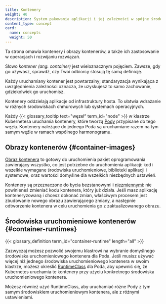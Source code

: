 ```yaml
---
title: Kontenery
weight: 40
description: System pakowania aplikacji i jej zależności w spójne środowisko uruchomieniowe.
content_type: concept
card:
  name: concepts
  weight: 50
---
```





<!-- overview -->

Ta strona omawia kontenery i obrazy kontenerów, a także ich zastosowanie w operacjach i rozwijaniu rozwiązań.

Słowo _kontener (ang. container)_ jest wieloznacznym pojęciem. Zawsze, gdy go używasz, sprawdź, czy Twoi odbiorcy stosują tę samą definicję.

Każdy uruchamiany kontener jest powtarzalny;
standaryzacja wynikająca z uwzględnienia zależności oznacza, że uzyskujesz
to samo zachowanie, gdziekolwiek go uruchomisz.

Kontenery oddzielają aplikacje od infrastruktury hosta. To ułatwia
wdrażanie w różnych środowiskach chmurowych lub systemach operacyjnych.

Każdy {{< glossary_tooltip text="węzeł" term_id="node" >}} w klastrze
Kubernetesa uruchamia kontenery, które tworzą
[Pody](/docs/concepts/workloads/pods/) przypisane do tego węzła. Kontenery należące do jednego
Poda są uruchamiane razem na tym samym węźle w ramach wspólnego harmonogramu.


<!-- body -->

## Obrazy kontenerów {#container-images}
[Obraz kontenera](/docs/concepts/containers/images/) to gotowy do
uruchomienia pakiet oprogramowania zawierający wszystko, co jest potrzebne do
uruchomienia aplikacji: kod i wszelkie wymagane środowiska uruchomieniowe,
biblioteki aplikacji i systemowe, oraz wartości domyślne dla wszelkich niezbędnych ustawień.

Kontenery są przeznaczone do bycia bezstanowymi i
[niezmiennymi](https://glossary.cncf.io/immutable-infrastructure/):
nie powinieneś zmieniać kodu kontenera,
który już działa. Jeśli masz aplikację konteneryzowaną i
chcesz dokonać zmian, właściwym procesem jest
zbudowanie nowego obrazu zawierającego zmiany, a następnie
odtworzenie kontenera w celu uruchomienia go z zaktualizowanego obrazu.

## Środowiska uruchomieniowe kontenerów {#container-runtimes}

{{< glossary_definition term_id="container-runtime" length="all" >}}

Zazwyczaj możesz pozwolić swojemu klastrowi na wybranie domyślnego środowiska
uruchomieniowego kontenera dla Poda. Jeśli musisz używać więcej niż jednego
środowiska uruchomieniowego kontenera w swoim klastrze, możesz określić
[RuntimeClass](/docs/concepts/containers/runtime-class/) dla Poda, aby upewnić się, że
Kubernetes uruchamia te kontenery przy użyciu konkretnego środowiska uruchomieniowego kontenera.

Możesz również użyć RuntimeClass, aby uruchamiać różne Pody z tym
samym środowiskiem uruchomieniowym kontenera, ale z różnymi ustawieniami.
